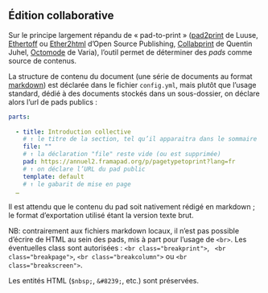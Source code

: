 ## Édition collaborative

Sur le principe largement répandu de « pad-to-print » ([pad2print](https://gitlab.com/Luuse/pad2print) de Luuse, [Ethertoff](http://osp.kitchen/tools/ethertoff/) ou [Ether2html](http://osp.kitchen/tools/ether2html/) d’Open Source Publishing, [Collabprint](https://gitlab.com/quentinjuhel/collabprint) de Quentin Juhel, [Octomode](https://git.vvvvvvaria.org/varia/octomode) de Varia), l’outil permet de déterminer des _pads_ comme source de contenus. 

La structure de contenu du document (une série de documents au format [markdown](#markdown)) est déclarée dans le fichier `config.yml`, mais plutôt que l’usage standard, dédié à des documents stockés dans un sous-dossier, on déclare alors l’url de pads publics :

```yml
parts:
  
  - title: Introduction collective
    # ↑ le titre de la section, tel qu’il apparaitra dans le sommaire
    file: ""
    # ↑ la déclaration "file" reste vide (ou est supprimée)
    pad: https://annuel2.framapad.org/p/pagetypetoprint?lang=fr
    # ↑ on déclare l’URL du pad public
    template: default
    # ↑ le gabarit de mise en page
  …
```
Il est attendu que le contenu du pad soit nativement rédigé en markdown ; le format d’exportation utilisé étant la version texte brut.

NB: contrairement aux fichiers markdown locaux, il n’est pas possible d’écrire de HTML au sein des pads, mis à part pour l’usage de `<br>`. Les éventuelles class sont autorisées : `<br class="breakprint">`, ` <br class="breakpage">`, `<br class="breakcolumn">` ou `<br class="breakscreen">`.

Les entités HTML (`$nbsp;`, `&#8239;`, etc.) sont préservées.